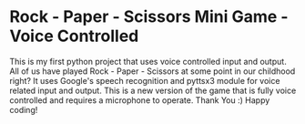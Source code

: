 # Rock - Paper - Scissors Mini Game - Voice Controlled
This is my first python project that uses voice controlled input and output.
All of us have played Rock - Paper - Scissors at some point in our childhood right?
It uses Google's speech recognition and pyttsx3 module for voice related input and output.
This is a new version of the game that is fully voice controlled and requires a microphone to operate.
Thank You :)
Happy coding!
